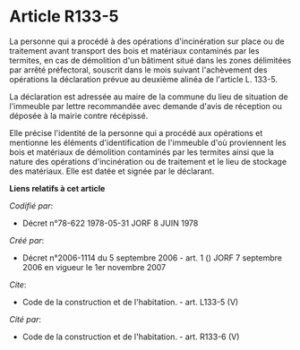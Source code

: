 # Article R133-5

La personne qui a procédé à des opérations d'incinération sur place ou de traitement avant transport des bois et matériaux
contaminés par les termites, en cas de démolition d'un bâtiment situé dans les zones délimitées par arrêté préfectoral,
souscrit dans le mois suivant l'achèvement des opérations la déclaration prévue au deuxième alinéa de l'article L. 133-5. 

La déclaration est adressée au maire de la commune du lieu de situation de l'immeuble par lettre recommandée avec demande
d'avis de réception ou déposée à la mairie contre récépissé. 

Elle précise l'identité de la personne qui a procédé aux opérations et mentionne les éléments d'identification de l'immeuble
d'où proviennent les bois et matériaux de démolition contaminés par les termites ainsi que la nature des opérations
d'incinération ou de traitement et le lieu de stockage des matériaux. Elle est datée et signée par le déclarant.

**Liens relatifs à cet article**

_Codifié par_:

  - Décret n°78-622 1978-05-31 JORF 8 JUIN 1978

_Créé par_:

  - Décret n°2006-1114 du 5 septembre 2006 - art. 1 () JORF 7 septembre 2006 en vigueur le 1er novembre 2007

_Cite_:

  - Code de la construction et de l'habitation. - art. L133-5 (V)

_Cité par_:

  - Code de la construction et de l'habitation. - art. R133-6 (V)

